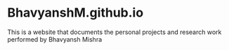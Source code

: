 # BhavyanshM.github.io
This is a website that documents the personal projects and research work performed by Bhavyansh Mishra
